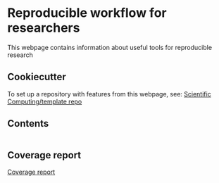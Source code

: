 # Reproducible workflow for researchers

This webpage contains information about useful tools for reproducible research

## Cookiecutter
To set up a repository with features from this webpage, see: [Scientific Computing/template repo](https://scientificcomputing.github.io/template-repo/)

## Contents
```{tableofcontents}
```

## Coverage report
[Coverage report](https://www.jsdokken.com/example-python-package/code-coverage-report/index.html)